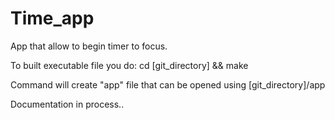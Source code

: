 # Time_app
App that allow to begin timer to focus.

To built executable file you do: 
  cd [git_directory] && make
 
Command will create "app" file that can be opened using 
  [git_directory]/app

Documentation in process..
